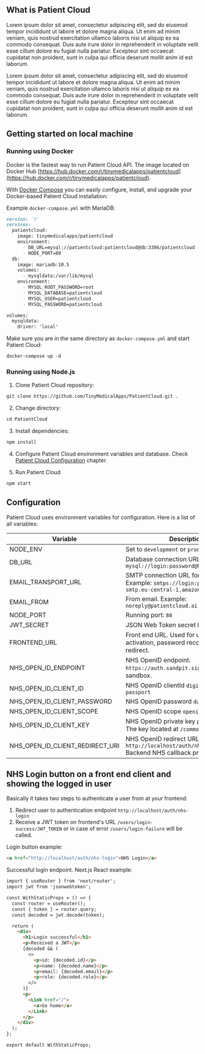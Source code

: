 ## What is Patient Cloud

Lorem ipsum dolor sit amet, consectetur adipiscing elit, sed do eiusmod tempor incididunt ut labore et dolore magna aliqua. Ut enim ad minim veniam, quis nostrud exercitation ullamco laboris nisi ut aliquip ex ea commodo consequat. Duis aute irure dolor in reprehenderit in voluptate velit esse cillum dolore eu fugiat nulla pariatur. Excepteur sint occaecat cupidatat non proident, sunt in culpa qui officia deserunt mollit anim id est laborum.

Lorem ipsum dolor sit amet, consectetur adipiscing elit, sed do eiusmod tempor incididunt ut labore et dolore magna aliqua. Ut enim ad minim veniam, quis nostrud exercitation ullamco laboris nisi ut aliquip ex ea commodo consequat. Duis aute irure dolor in reprehenderit in voluptate velit esse cillum dolore eu fugiat nulla pariatur. Excepteur sint occaecat cupidatat non proident, sunt in culpa qui officia deserunt mollit anim id est laborum.

## Getting started on local machine

### Running using Docker

Docker is the fastest way to run Patient Cloud API. The image located on Docker Hub [https://hub.docker.com/r/tinymedicalapps/patientcloud](https://hub.docker.com/r/tinymedicalapps/patientcloud). 

With [Docker Compose](https://docs.docker.com/compose/install/) you can easily configure, install, and upgrade your Docker-based Patient Cloud installation:

Example `docker-compose.yml` with MariaDB:

```markdown
version: '3'
services:
  patientcloud:
    image: tinymedicalapps/patientcloud
    environment:
      - DB_URL=mysql://patientcloud:patientcloud@db:3306/patientcloud
      - NODE_PORT=80
  db:
    image: mariadb:10.5
    volumes:
      - mysqldata:/var/lib/mysql
    environment:
      - MYSQL_ROOT_PASSWORD=root
      - MYSQL_DATABASE=patientcloud
      - MYSQL_USER=patientcloud
      - MYSQL_PASSWORD=patientcloud

volumes:
  mysqldata:
    driver: 'local'
```

Make sure you are in the same directory as `docker-compose.yml` and start Patient Cloud:

```markdown
docker-compose up -d
```

### Running using Node.js

1. Clone Patient Cloud repository:
```markdown
git clone https://github.com/TinyMedicalApps/PatientCloud.git .
```
2. Change directory:
```markdown
cd PatientCloud
```

3. Install dependencies:
```markdown
npm install
```

4. Configure Patient Cloud environment variables and database. Check [Patient Cloud Configuration](#configuration) chapter.

5. Run Patient Cloud
```markdown
npm start
```

## Configuration

Patient Cloud uses environment variables for configuration. Here is a list of all variables:

| Variable      | Description |
| ----------- | ----------- |
| NODE_ENV      | Set to `development` or `production`       |
| DB_URL   | Database connection URL. Example: `mysql://login:password@host:3306/dbname` |
| EMAIL_TRANSPORT_URL   | SMTP connection URL for sending mails. Example: `smtps://login:password@email-smtp.eu-central-1.amazonaws.com` |
| EMAIL_FROM   | From email. Example: `noreply@patientcloud.ai` |
| NODE_PORT   | Running port: `80` |
| JWT_SECRET   | JSON Web Token secret key string. |
| FRONTEND_URL   | Front end URL. Used for user registration activation, password recovery and oAuth redirect.  |
| NHS_OPEN_ID_ENDPOINT   | NHS OpenID endpoint. `https://auth.sandpit.signin.nhs.uk` for sandbox. |
| NHS_OPEN_ID_CLIENT_ID   | NHS OpenID clientId `digital-health-passport` |
| NHS_OPEN_ID_CLIENT_PASSWORD   | NHS OpenID password `dummy` |
| NHS_OPEN_ID_CLIENT_SCOPE   | NHS OpenID scope `openid profile` |
| NHS_OPEN_ID_CLIENT_KEY   | NHS OpenID private key `private_key.pem` The key located at `/common/keys` directory |
| NHS_OPEN_ID_CLIENT_REDIRECT_URI   | NHS OpenID redirect URL `http://localhost/auth/nhs-callback` Backend NHS callback process endpoint. |


## NHS Login button on a front end client and showing the logged in user

Basically it takes two steps to authenticate a user from at your frontend:
1. Redirect user to authentication endpoint `http://localhost/auth/nhs-login`
2. Receive a JWT token on frontend's URL `/users/login-success/JWT_TOKEN` or in case of error `/users/login-failure` will be called.

Login button example:

```markdown
<a href="http://localhost/auth/nhs-login">NHS Login</a>
```

Successful login endpoint. Next.js React example:

```markdown
import { useRouter } from 'next/router';
import jwt from 'jsonwebtoken';

const WithStaticProps = () => {
  const router = useRouter();
  const { token } = router.query;
  const decoded = jwt.decode(token);

  return (
    <div>
      <h1>Login successful</h1>
      <p>Received a JWT</p>
      {decoded && (
        <>
          <p>id: {decoded.id}</p>
          <p>name: {decoded.name}</p>
          <p>email: {decoded.email}</p>
          <p>role: {decoded.role}</p>
        </>
      )}
      <p>
        <Link href="/">
          <a>Go home</a>
        </Link>
      </p>
    </div>
  );
};

export default WithStaticProps;
```